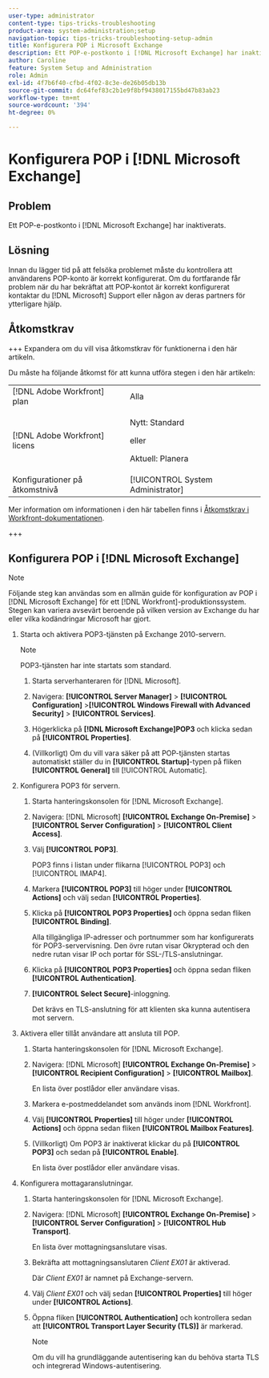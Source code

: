 ```yaml
---
user-type: administrator
content-type: tips-tricks-troubleshooting
product-area: system-administration;setup
navigation-topic: tips-tricks-troubleshooting-setup-admin
title: Konfigurera POP i Microsoft Exchange
description: Ett POP-e-postkonto i [!DNL Microsoft Exchange] har inaktiverats.
author: Caroline
feature: System Setup and Administration
role: Admin
exl-id: 4f7b6f40-cfbd-4f02-8c3e-de26b05db13b
source-git-commit: dc64fef83c2b1e9f8bf9438017155bd47b83ab23
workflow-type: tm+mt
source-wordcount: '394'
ht-degree: 0%

---
```


# Konfigurera POP i [!DNL Microsoft Exchange]

## Problem

Ett POP-e-postkonto i [!DNL Microsoft Exchange] har inaktiverats.

## Lösning

Innan du lägger tid på att felsöka problemet måste du kontrollera att användarens POP-konto är korrekt konfigurerat. Om du fortfarande får problem när du har bekräftat att POP-kontot är korrekt konfigurerat kontaktar du [!DNL Microsoft] Support eller någon av deras partners för ytterligare hjälp.

<!--
<p data-mc-conditions="QuicksilverOrClassic.Draft mode">For instructions on integrating a POP account in Adobe Workfront, see .</p>
-->

## Åtkomstkrav

+++ Expandera om du vill visa åtkomstkrav för funktionerna i den här artikeln.

Du måste ha följande åtkomst för att kunna utföra stegen i den här artikeln:

<table style="table-layout:auto"> 
 <col> 
 <col> 
 <tbody> 
  <tr> 
   <td role="rowheader">[!DNL Adobe Workfront] plan</td> 
   <td>Alla</td> 
  </tr> 
  <tr> 
   <td role="rowheader">[!DNL Adobe Workfront] licens</td> 
   <td>
   <p>Nytt: Standard</p>
   <p>eller</p>
   <p>Aktuell: Planera</p></td> 
  </tr> 
  <tr> 
   <td role="rowheader">Konfigurationer på åtkomstnivå</td> 
   <td>[!UICONTROL System Administrator]</td> 
  </tr> 
 </tbody> 
</table>

Mer information om informationen i den här tabellen finns i [Åtkomstkrav i Workfront-dokumentationen](/help/quicksilver/administration-and-setup/add-users/access-levels-and-object-permissions/access-level-requirements-in-documentation.md).

+++

## Konfigurera POP i [!DNL Microsoft Exchange]

>[!NOTE]
>
>Följande steg kan användas som en allmän guide för konfiguration av POP i [!DNL Microsoft Exchange] för ett [!DNL Workfront]-produktionssystem. Stegen kan variera avsevärt beroende på vilken version av Exchange du har eller vilka kodändringar Microsoft har gjort.

1. Starta och aktivera POP3-tjänsten på Exchange 2010-servern.

   >[!NOTE]
   >
   >POP3-tjänsten har inte startats som standard.

   1. Starta serverhanteraren för [!DNL Microsoft].
   1. Navigera: **[!UICONTROL Server Manager]** > **[!UICONTROL Configuration]** >**[!UICONTROL Windows Firewall with Advanced Security]** > **[!UICONTROL Services]**.

   1. Högerklicka på **[!DNL Microsoft Exchange]POP3** och klicka sedan på **[!UICONTROL Properties]**.

   1. (Villkorligt) Om du vill vara säker på att POP-tjänsten startas automatiskt ställer du in **[!UICONTROL Startup]**-typen på fliken **[!UICONTROL General]** till [!UICONTROL Automatic].

1. Konfigurera POP3 för servern.

   1. Starta hanteringskonsolen för [!DNL Microsoft Exchange].
   1. Navigera: [!DNL Microsoft] **[!UICONTROL Exchange On-Premise]** > **[!UICONTROL Server Configuration]** > **[!UICONTROL Client Access]**.

   1. Välj **[!UICONTROL POP3]**.

      POP3 finns i listan under flikarna [!UICONTROL POP3] och [!UICONTROL IMAP4].

   1. Markera **[!UICONTROL POP3]** till höger under **[!UICONTROL Actions]** och välj sedan **[!UICONTROL Properties]**.

   1. Klicka på **[!UICONTROL POP3 Properties]** och öppna sedan fliken **[!UICONTROL Binding]**.

      Alla tillgängliga IP-adresser och portnummer som har konfigurerats för POP3-servervisning. Den övre rutan visar Okrypterad och den nedre rutan visar IP och portar för SSL-/TLS-anslutningar.

   1. Klicka på **[!UICONTROL POP3 Properties]** och öppna sedan fliken **[!UICONTROL Authentication]**.

   1. **[!UICONTROL Select Secure]**-inloggning.

      Det krävs en TLS-anslutning för att klienten ska kunna autentisera mot servern.

1. Aktivera eller tillåt användare att ansluta till POP.

   1. Starta hanteringskonsolen för [!DNL Microsoft Exchange].
   1. Navigera: [!DNL Microsoft] **[!UICONTROL Exchange On-Premise]** > **[!UICONTROL Recipient Configuration]** > **[!UICONTROL Mailbox]**.

      En lista över postlådor eller användare visas.

   1. Markera e-postmeddelandet som används inom [!DNL Workfront].
   1. Välj **[!UICONTROL Properties]** till höger under **[!UICONTROL Actions]** och öppna sedan fliken **[!UICONTROL Mailbox Features]**.

   1. (Villkorligt) Om POP3 är inaktiverat klickar du på **[!UICONTROL POP3]** och sedan på **[!UICONTROL Enable]**.

      En lista över postlådor eller användare visas.

1. Konfigurera mottagaranslutningar.

   1. Starta hanteringskonsolen för [!DNL Microsoft Exchange].
   1. Navigera: [!DNL Microsoft] **[!UICONTROL Exchange On-Premise]** > **[!UICONTROL Server Configuration]** > **[!UICONTROL Hub Transport]**.

      En lista över mottagningsanslutare visas.

   1. Bekräfta att mottagningsanslutaren *Client* *EX01* är aktiverad.

      Där *Client* *EX01* är namnet på Exchange-servern.

   1. Välj *Client EX01* och välj sedan **[!UICONTROL Properties]** till höger under **[!UICONTROL Actions]**.

   1. Öppna fliken **[!UICONTROL Authentication]** och kontrollera sedan att **[!UICONTROL Transport Layer Security (TLS)]** är markerad.

      >[!NOTE]
      >
      >Om du vill ha grundläggande autentisering kan du behöva starta TLS och integrerad Windows-autentisering.
